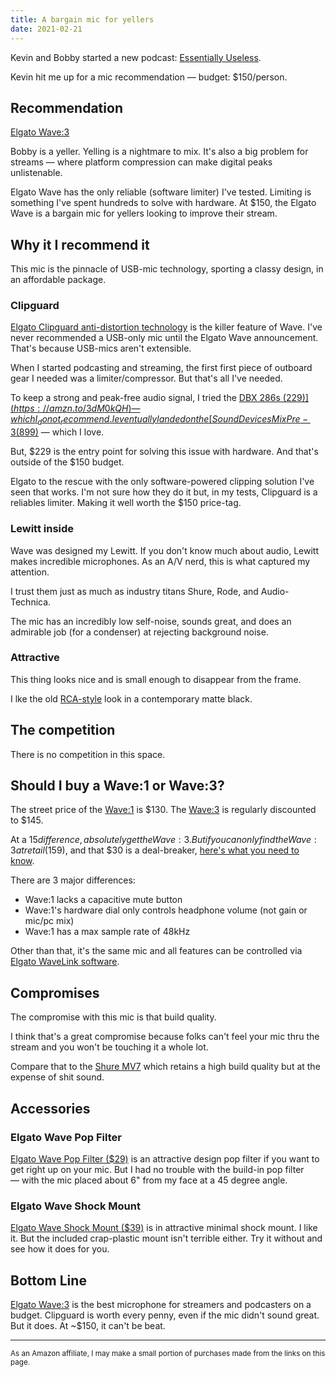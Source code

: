 ```yaml
---
title: A bargain mic for yellers
date: 2021-02-21
---
```


Kevin and Bobby started a new podcast: [Essentially Useless](https://www.youtube.com/channel/UCYSOVLrjLDr7m5LIJs876mw).

Kevin hit me up for a mic recommendation — budget: $150/person.

## Recommendation

[Elgato Wave:3](https://amzn.to/3qHr3RU)

Bobby is a yeller. Yelling is a nightmare to mix. It's also a big problem for streams — where platform compression can make digital peaks unlistenable.

Elgato Wave has the only reliable (software limiter) I've tested. Limiting is something I've spent hundreds to solve with hardware. At $150, the Elgato Wave is a bargain mic for yellers looking to improve their stream.

## Why it I recommend it

This mic is the pinnacle of USB-mic technology, sporting a classy design, in an affordable package.

### Clipguard

[Elgato Clipguard anti-distortion technology](https://help.elgato.com/hc/en-us/articles/360044558992-Wave-Link-Clipguard) is the killer feature of Wave. I've never recommended a USB-only mic until the Elgato Wave announcement. That's because USB-mics aren't extensible.

When I started podcasting and streaming, the first first piece of outboard gear I needed was a limiter/compressor. But that's all I've needed.

To keep a strong and peak-free audio signal, I tried the [DBX 286s ($229)](https://amzn.to/3dM0kQH) — which I _do not_ recommend. I eventually landed on the [SoundDevices MixPre-3 ($899)](https://amzn.to/3pEGEQP) — which I love.

But, $229 is the entry point for solving this issue with hardware. And that's outside of the $150 budget.

Elgato to the rescue with the only software-powered clipping solution I've seen that works. I'm not sure how they do it but, in my tests, Clipguard is a reliables limiter. Making it well worth the $150 price-tag.

### Lewitt inside

Wave was designed my Lewitt. If you don't know much about audio, Lewitt makes incredible microphones. As an A/V nerd, this is what captured my attention.

I trust them just as much as industry titans Shure, Rode, and Audio-Technica.

The mic has an incredibly low self-noise, sounds great, and does an admirable job (for a condenser) at rejecting background noise.

### Attractive

This thing looks nice and is small enough to disappear from the frame.

I lke the old [RCA-style](https://www.google.com/search?q=rca+microphone&tbm=isch&chips=q:rca+microphone,g_1:antique:ZzHwV--NZ0g%3D&hl=en&sa=X&ved=2ahUKEwjy6_mp7fvuAhUYhp4KHZXAAcIQ4lYoAXoECAEQGw&biw=1386&bih=922) look in a contemporary matte black.

## The competition

There is no competition in this space.

## Should I buy a Wave:1 or Wave:3?

The street price of the [Wave:1](https://amzn.to/3k9DC5Q) is $130. The [Wave:3](https://amzn.to/3qHr3RU) is regularly discounted to $145.

At a $15 difference, absolutely get the Wave:3. But if you can only find the Wave:3 at retail ($159), and that $30 is a deal-breaker, [here's what you need to know](https://help.elgato.com/hc/en-us/articles/360044720472-Elgato-Wave-1-How-Does-It-Compare-To-Wave-3-).

There are 3 major differences:

- Wave:1 lacks a capacitive mute button
- Wave:1's hardware dial only controls headphone volume (not gain or mic/pc mix)
- Wave:1 has a max sample rate of 48kHz

Other than that, it's the same mic and all features can be controlled via [Elgato WaveLink software](https://help.elgato.com/hc/en-us/articles/360051604911-Wave-Link-Using-Elgato-Wave-microphone-and-Wave-Link-with-NVIDA-Broadcast).

## Compromises

The compromise with this mic is that build quality.

I think that's a great compromise because folks can't feel your mic thru the stream and you won't be touching it a whole lot.

Compare that to the [Shure MV7](https://chan.dev/notes/shure-mv7/) which retains a high build quality but at the expense of shit sound.

## Accessories

### Elgato Wave Pop Filter

[Elgato Wave Pop Filter ($29)](https://amzn.to/2ZzOYa3) is an attractive design pop filter if you want to get right up on your mic. But I had no trouble with the build-in pop filter — with the mic placed about 6" from my face at a 45 degree angle.

### Elgato Wave Shock Mount

[Elgato Wave Shock Mount ($39)](https://amzn.to/2OYLGuW) is in attractive minimal shock mount. I like it. But the included crap-plastic mount isn't terrible either. Try it without and see how it does for you.

## Bottom Line

[Elgato Wave:3](https://amzn.to/3qHr3RU) is the best microphone for streamers and podcasters on a budget. Clipguard is worth every penny, even if the mic didn't sound great. But it does. At ~$150, it can't be beat.

---

<small>As an Amazon affiliate, I may make a small portion of purchases made from the links on this page.</small>
